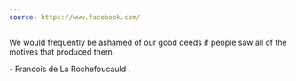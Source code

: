 ```yaml
---
source: https://www.facebook.com/
---
```

We would frequently be ashamed of our good deeds if people saw all of the motives that produced them.

\- Francois de La Rochefoucauld
.
